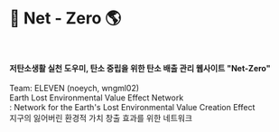 # 🌳 Net - Zero 🌎
<br>

**저탄소생활 실천 도우미, 탄소 중립을 위한 탄소 배출 관리 웹사이트 "Net-Zero"**
<br>
<br>
Team: ELEVEN (noeych, wngml02)
<br>
Earth Lost Environmental Value Effect Network
<br>
: Network for the Earth's Lost Environmental Value Creation Effect
<br>
    지구의 잃어버린 환경적 가치 창출 효과를 위한 네트워크
